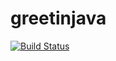 # greetinjava

[![Build Status](https://travis-ci.org/DuncantheeDuncan/greetinjava.svg?branch=master)](https://travis-ci.org/DuncantheeDuncan/greetinjava)
